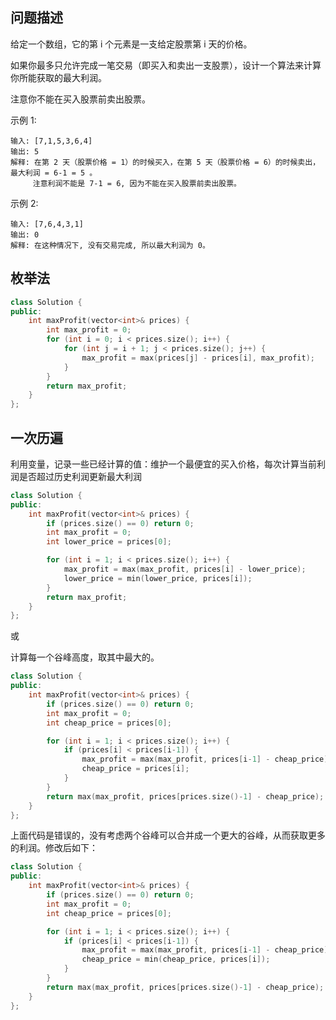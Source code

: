 ## 问题描述

给定一个数组，它的第 i 个元素是一支给定股票第 i 天的价格。

如果你最多只允许完成一笔交易（即买入和卖出一支股票），设计一个算法来计算你所能获取的最大利润。

注意你不能在买入股票前卖出股票。

示例 1:

```
输入: [7,1,5,3,6,4]
输出: 5
解释: 在第 2 天（股票价格 = 1）的时候买入，在第 5 天（股票价格 = 6）的时候卖出，最大利润 = 6-1 = 5 。
     注意利润不能是 7-1 = 6, 因为不能在买入股票前卖出股票。
```

示例 2:

```
输入: [7,6,4,3,1]
输出: 0
解释: 在这种情况下, 没有交易完成, 所以最大利润为 0。
```



## 枚举法

```C++
class Solution {
public:
    int maxProfit(vector<int>& prices) {
        int max_profit = 0;
        for (int i = 0; i < prices.size(); i++) {
            for (int j = i + 1; j < prices.size(); j++) {
                max_profit = max(prices[j] - prices[i], max_profit);
            }
        }
        return max_profit;
    }
};
```



## 一次历遍

利用变量，记录一些已经计算的值：维护一个最便宜的买入价格，每次计算当前利润是否超过历史利润更新最大利润

```C++
class Solution {
public:
    int maxProfit(vector<int>& prices) {
        if (prices.size() == 0) return 0;
        int max_profit = 0;
        int lower_price = prices[0];

        for (int i = 1; i < prices.size(); i++) {
            max_profit = max(max_profit, prices[i] - lower_price);
            lower_price = min(lower_price, prices[i]);
        }
        return max_profit;
    }
};
```

或

计算每一个谷峰高度，取其中最大的。

```cpp
class Solution {
public:
    int maxProfit(vector<int>& prices) {
        if (prices.size() == 0) return 0;
        int max_profit = 0;
        int cheap_price = prices[0];

        for (int i = 1; i < prices.size(); i++) {
            if (prices[i] < prices[i-1]) {
                max_profit = max(max_profit, prices[i-1] - cheap_price);
                cheap_price = prices[i];
            }
        }
        return max(max_profit, prices[prices.size()-1] - cheap_price);
    }
};
```

上面代码是错误的，没有考虑两个谷峰可以合并成一个更大的谷峰，从而获取更多的利润。修改后如下：

```cpp
class Solution {
public:
    int maxProfit(vector<int>& prices) {
        if (prices.size() == 0) return 0;
        int max_profit = 0;
        int cheap_price = prices[0];

        for (int i = 1; i < prices.size(); i++) {
            if (prices[i] < prices[i-1]) {
                max_profit = max(max_profit, prices[i-1] - cheap_price);
                cheap_price = min(cheap_price, prices[i]);
            }
        }
        return max(max_profit, prices[prices.size()-1] - cheap_price);
    }
};
```

### 

